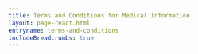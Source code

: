 ```yaml
---
title: Terms and Conditions for Medical Information
layout: page-react.html
entryname: terms-and-conditions
includeBreadcrumbs: true
---
```



